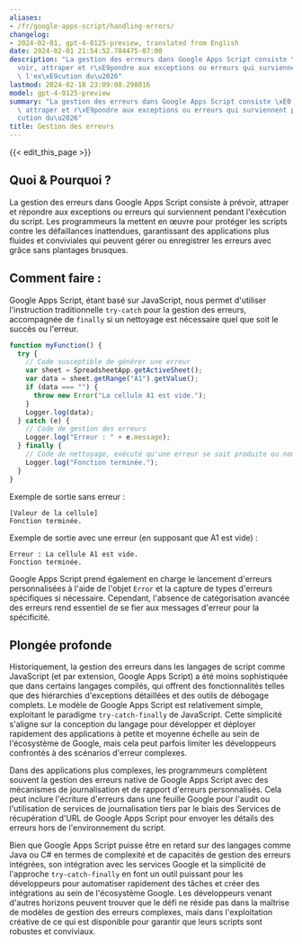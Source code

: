 ```yaml
---
aliases:
- /fr/google-apps-script/handling-errors/
changelog:
- 2024-02-01, gpt-4-0125-preview, translated from English
date: 2024-02-01 21:54:52.784475-07:00
description: "La gestion des erreurs dans Google Apps Script consiste \xE0 pr\xE9\
  voir, attraper et r\xE9pondre aux exceptions ou erreurs qui surviennent pendant\
  \ l'ex\xE9cution du\u2026"
lastmod: 2024-02-18 23:09:08.298016
model: gpt-4-0125-preview
summary: "La gestion des erreurs dans Google Apps Script consiste \xE0 pr\xE9voir,\
  \ attraper et r\xE9pondre aux exceptions ou erreurs qui surviennent pendant l'ex\xE9\
  cution du\u2026"
title: Gestion des erreurs
---
```


{{< edit_this_page >}}

## Quoi & Pourquoi ?

La gestion des erreurs dans Google Apps Script consiste à prévoir, attraper et répondre aux exceptions ou erreurs qui surviennent pendant l'exécution du script. Les programmeurs la mettent en œuvre pour protéger les scripts contre les défaillances inattendues, garantissant des applications plus fluides et conviviales qui peuvent gérer ou enregistrer les erreurs avec grâce sans plantages brusques.

## Comment faire :

Google Apps Script, étant basé sur JavaScript, nous permet d'utiliser l'instruction traditionnelle `try-catch` pour la gestion des erreurs, accompagnée de `finally` si un nettoyage est nécessaire quel que soit le succès ou l'erreur.

```javascript
function myFunction() {
  try {
    // Code susceptible de générer une erreur
    var sheet = SpreadsheetApp.getActiveSheet();
    var data = sheet.getRange("A1").getValue();
    if (data === "") {
      throw new Error("La cellule A1 est vide.");
    }
    Logger.log(data);
  } catch (e) {
    // Code de gestion des erreurs
    Logger.log("Erreur : " + e.message);
  } finally {
    // Code de nettoyage, exécuté qu'une erreur se soit produite ou non
    Logger.log("Fonction terminée.");
  }
}
```

Exemple de sortie sans erreur :
```
[Valeur de la cellule]
Fonction terminée.
```

Exemple de sortie avec une erreur (en supposant que A1 est vide) :
```
Erreur : La cellule A1 est vide.
Fonction terminée.
```

Google Apps Script prend également en charge le lancement d'erreurs personnalisées à l'aide de l'objet `Error` et la capture de types d'erreurs spécifiques si nécessaire. Cependant, l'absence de catégorisation avancée des erreurs rend essentiel de se fier aux messages d'erreur pour la spécificité.

## Plongée profonde

Historiquement, la gestion des erreurs dans les langages de script comme JavaScript (et par extension, Google Apps Script) a été moins sophistiquée que dans certains langages compilés, qui offrent des fonctionnalités telles que des hiérarchies d'exceptions détaillées et des outils de débogage complets. Le modèle de Google Apps Script est relativement simple, exploitant le paradigme `try-catch-finally` de JavaScript. Cette simplicité s'aligne sur la conception du langage pour développer et déployer rapidement des applications à petite et moyenne échelle au sein de l'écosystème de Google, mais cela peut parfois limiter les développeurs confrontés à des scénarios d'erreur complexes.

Dans des applications plus complexes, les programmeurs complètent souvent la gestion des erreurs native de Google Apps Script avec des mécanismes de journalisation et de rapport d'erreurs personnalisés. Cela peut inclure l'écriture d'erreurs dans une feuille Google pour l'audit ou l'utilisation de services de journalisation tiers par le biais des Services de récupération d'URL de Google Apps Script pour envoyer les détails des erreurs hors de l'environnement du script.

Bien que Google Apps Script puisse être en retard sur des langages comme Java ou C# en termes de complexité et de capacités de gestion des erreurs intégrées, son intégration avec les services Google et la simplicité de l'approche `try-catch-finally` en font un outil puissant pour les développeurs pour automatiser rapidement des tâches et créer des intégrations au sein de l'écosystème Google. Les développeurs venant d'autres horizons peuvent trouver que le défi ne réside pas dans la maîtrise de modèles de gestion des erreurs complexes, mais dans l'exploitation créative de ce qui est disponible pour garantir que leurs scripts sont robustes et conviviaux.
